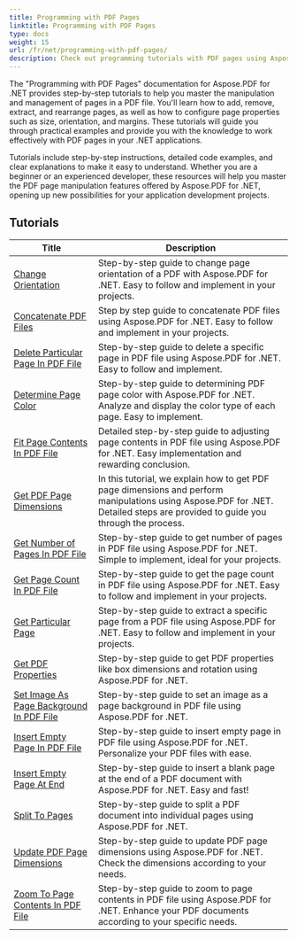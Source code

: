 ```yaml
---
title: Programming with PDF Pages
linktitle: Programming with PDF Pages
type: docs
weight: 15
url: /fr/net/programming-with-pdf-pages/
description: Check out programming tutorials with PDF pages using Aspose.PDF for .NET. Learn how to manipulate and customize the pages of PDF files.
---
```

The "Programming with PDF Pages" documentation for Aspose.PDF for .NET provides step-by-step tutorials to help you master the manipulation and management of pages in a PDF file. You'll learn how to add, remove, extract, and rearrange pages, as well as how to configure page properties such as size, orientation, and margins. These tutorials will guide you through practical examples and provide you with the knowledge to work effectively with PDF pages in your .NET applications.

Tutorials include step-by-step instructions, detailed code examples, and clear explanations to make it easy to understand. Whether you are a beginner or an experienced developer, these resources will help you master the PDF page manipulation features offered by Aspose.PDF for .NET, opening up new possibilities for your application development projects.

## Tutorials
| Title | Description |
| --- | --- | 
| [Change Orientation](./change-orientation/) | Step-by-step guide to change page orientation of a PDF with Aspose.PDF for .NET. Easy to follow and implement in your projects. |  
| [Concatenate PDF Files](./concatenate-pdf-files/) | Step by step guide to concatenate PDF files using Aspose.PDF for .NET. Easy to follow and implement in your projects. |  
| [Delete Particular Page In PDF File](./delete-particular-page/) | Step-by-step guide to delete a specific page in PDF file using Aspose.PDF for .NET. Easy to follow and implement. |  
| [Determine Page Color](./determine-page-color/) | Step-by-step guide to determining PDF page color with Aspose.PDF for .NET. Analyze and display the color type of each page. Easy to implement. |  
| [Fit Page Contents In PDF File](./fit-page-contents/) | Detailed step-by-step guide to adjusting page contents in PDF file using Aspose.PDF for .NET. Easy implementation and rewarding conclusion. |  
| [Get PDF Page Dimensions](./get-dimensions/) | In this tutorial, we explain how to get PDF page dimensions and perform manipulations using Aspose.PDF for .NET. Detailed steps are provided to guide you through the process. |  
| [Get Number of Pages In PDF File](./get-number-of-pages/) | Step-by-step guide to get number of pages in PDF file using Aspose.PDF for .NET. Simple to implement, ideal for your projects. |  
| [Get Page Count In PDF File](./get-page-count/) | Step-by-step guide to get the page count in PDF file using Aspose.PDF for .NET. Easy to follow and implement in your projects. |  
| [Get Particular Page](./get-particular-page/) | Step-by-step guide to extract a specific page from a PDF file using Aspose.PDF for .NET. Easy to follow and implement in your projects. |  
| [Get PDF Properties](./get-properties/) | Step-by-step guide to get PDF properties like box dimensions and rotation using Aspose.PDF for .NET. |  
| [Set Image As Page Background In PDF File](./image-as-background/) | Step-by-step guide to set an image as a page background in PDF file using Aspose.PDF for .NET. |  
| [Insert Empty Page In PDF File](./insert-empty-page/) | Step-by-step guide to insert empty page in PDF file using Aspose.PDF for .NET. Personalize your PDF files with ease. |  
| [Insert Empty Page At End](./insert-empty-page-at-end/) | Step-by-step guide to insert a blank page at the end of a PDF document with Aspose.PDF for .NET. Easy and fast! |  
| [Split To Pages](./split-to-pages/) | Step-by-step guide to split a PDF document into individual pages using Aspose.PDF for .NET. |  
| [Update PDF Page Dimensions](./update-dimensions/) | Step-by-step guide to update PDF page dimensions using Aspose.PDF for .NET. Check the dimensions according to your needs. |  
| [Zoom To Page Contents In PDF File](./zoom-to-page-contents/) | Step-by-step guide to zoom to page contents in PDF file using Aspose.PDF for .NET. Enhance your PDF documents according to your specific needs. |  